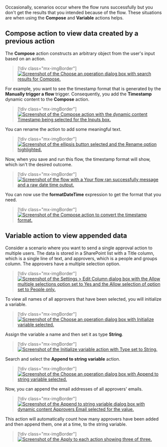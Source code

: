 Occasionally, scenarios occur where the flow runs successfully but you don't get the results that you intended because of the flow. These situations are when using the **Compose** and **Variable** actions helps.

## Compose action to view data created by a previous action

The **Compose** action constructs an arbitrary object from the user's input based on an action.

> [!div class="mx-imgBorder"]
> [![Screenshot of the Choose an operation dialog box with search results for Compose.](../media/image-3.png)](../media/image-3.png#lightbox)

For example, you want to see the timestamp format that is generated by the **Manually trigger a flow** trigger. Consequently, you add the **Timestamp** dynamic content to the **Compose** action.

> [!div class="mx-imgBorder"]
> [![Screenshot of the Compose action with the dynamic content Timestamp being selected for the Inputs box.](../media/image-4.png)](../media/image-4.png#lightbox)

You can rename the action to add some meaningful text.

> [!div class="mx-imgBorder"]
> [![Screenshot of the ellipsis button selected and the Rename option highlighted.](../media/image-5.png)](../media/image-5.png#lightbox)

Now, when you save and run this flow, the timestamp format will show, which isn't the desired outcome.

> [!div class="mx-imgBorder"]
> [![Screenshot of the flow with a Your flow ran successfully message and a raw date time output.](../media/image-6.png)](../media/image-6.png#lightbox)

You can now use the **formatDateTime** expression to get the format that you need.

> [!div class="mx-imgBorder"]
> [![Screenshot of the Compose action to convert the timestamp format.](../media/image-7.png)](../media/image-7.png#lightbox)

## Variable action to view appended data

Consider a scenario where you want to send a single approval action to multiple users. The data is stored in a SharePoint list with a Title column, which is a single line of text, and approvers, which is a people and groups column. The approvers have a multiple selection option.

> [!div class="mx-imgBorder"]
> [![Screenshot of the Settings > Edit Column dialog box with the Allow multiple selections option set to Yes and the Allow selection of option set to People only.](../media/image-8.png)](../media/image-8.png#lightbox)

To view all names of all approvers that have been selected, you will initialize a variable.

> [!div class="mx-imgBorder"]
> [![Screenshot of the Choose an operation dialog box with Initialize variable selected.](../media/image-9.png)](../media/image-9.png#lightbox)

Assign the variable a name and then set it as type **String**.

> [!div class="mx-imgBorder"]
> [![Screenshot of the Initialize variable action with Type set to String.](../media/image-10.png)](../media/image-10.png#lightbox)

Search and select the **Append to string variable** action.

> [!div class="mx-imgBorder"]
> [![Screenshot of the Choose an operation dialog box with Append to string variable selected.](../media/image-11.png)](../media/image-11.png#lightbox)

Now, you can append the email addresses of all approvers' emails.

> [!div class="mx-imgBorder"]
> [![Screenshot of the Append to string variable dialog box with dynamic content Approvers Email selected for the value.](../media/image-12.png)](../media/image-12.png#lightbox)

This action will automatically count how many approvers have been added and then append them, one at a time, to the string variable.

> [!div class="mx-imgBorder"]
> [![Screenshot of the Apply to each action showing three of three.](../media/image-13.png)](../media/image-13.png#lightbox)
